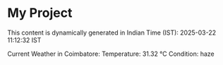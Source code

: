 # My Project

This content is dynamically generated in Indian Time (IST): 2025-03-22 11:12:32 IST


Current Weather in Coimbatore:
Temperature: 31.32 °C
Condition: haze
